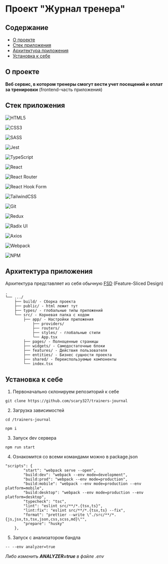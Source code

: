 # Проект "Журнал тренера"

## Содержание

-   [О проекте](#о-проекте)
-   [Стек приложения](#стек-приложения)
-   [Архитектура приложения](#архитектура-приложения)
-   [Установка к себе](#установка-к-себе)

## О проекте

**Веб сервис, в котором тренеры смогут вести учет посещений и оплат за тренировки**
(frontend-часть приложения)

## Стек приложения

![HTML5](https://img.shields.io/badge/html5-%23E34F26.svg?style=for-the-badge&logo=html5&logoColor=white)

![CSS3](https://img.shields.io/badge/css3-%231572B6.svg?style=for-the-badge&logo=css3&logoColor=white)

![SASS](https://img.shields.io/badge/SASS-hotpink.svg?style=for-the-badge&logo=SASS&logoColor=white)

![Jest](https://img.shields.io/badge/-jest-%23C21325?style=for-the-badge&logo=jest&logoColor=white)

![TypeScript](https://img.shields.io/badge/typescript-%23007ACC.svg?style=for-the-badge&logo=typescript&logoColor=white)

![React](https://img.shields.io/badge/react-%2320232a.svg?style=for-the-badge&logo=react&logoColor=%2361DAFB)

![React Router](https://img.shields.io/badge/React_Router-CA4245?style=for-the-badge&logo=react-router&logoColor=white)

![React Hook Form](https://img.shields.io/badge/React%20Hook%20Form-%23EC5990.svg?style=for-the-badge&logo=reacthookform&logoColor=white)

![TailwindCSS](https://img.shields.io/badge/tailwindcss-%2338B2AC.svg?style=for-the-badge&logo=tailwind-css&logoColor=white)

![Git](https://img.shields.io/badge/git-%23F05033.svg?style=for-the-badge&logo=git&logoColor=white)

![Redux](https://img.shields.io/badge/redux-%23593d88.svg?style=for-the-badge&logo=redux&logoColor=white)

![Radix UI](https://img.shields.io/badge/radix%20ui-161618.svg?style=for-the-badge&logo=radix-ui&logoColor=white)

![Axios](https://img.shields.io/badge/Axios-5A29E4.svg?style=for-the-badge&logo=Axios&logoColor=white)

![Webpack](https://img.shields.io/badge/webpack-%238DD6F9.svg?style=for-the-badge&logo=webpack&logoColor=black)

![NPM](https://img.shields.io/badge/NPM-%23CB3837.svg?style=for-the-badge&logo=npm&logoColor=white)

## Архитектура приложения

Архитектура представляет из себя обычную [FSD](https://feature-sliced.design/ru/) (Feature-Sliced Design)

```
.
└── .../
    ├── build/ - Сборка проекта
    ├── public/ - html лежит тут
	├── types/ - глобальные типы приложений
    └── src/ - Корневая папка с кодом
        ├── app/ - Настройки приложения
			├── providers/
			├── routers/
			├── styles/ - глобальные стили
			└── App.tsx
        ├── pages/ - Полноценные страницы
        ├── widgets/ - Самодостаточные блоки
        ├── features/ - Действия пользователя
        ├── entities/ - Бизнес сущности проекта
        ├── shared/ - Переиспользуемые компоненты
        └── index.tsx
```

## Установка к себе

1. Первоначально склонируем репозиторий к себе

```
git clone https://github.com/scary327/trainers-journal
```

2. Загрузка зависимостей

```
cd /trainers-journal

npm i
```

3. Запуск dev сервера

```
npm run start
```

4. Ознакомится со всеми командами можно в package.json

```
"scripts": {
		"start": "webpack serve --open",
		"build:dev": "webpack --env mode=development",
		"build:prod": "webpack --env mode=production",
		"build:mobile": "webpack --env mode=production --env platform=mobile",
		"build:desktop": "webpack --env mode=production --env platform=desktop",
		"typecheck": "tsc",
		"lint": "eslint src/**/*.{tsx,ts}",
		"lint:fix": "eslint src/**/*.{tsx,ts} --fix",
		"format": "prettier --write \"./src/**/*.{js,jsx,ts,tsx,json,css,scss,md}\"",
		"prepare": "husky"
	},
```

5. Запуск с анализатором бандла

```
-- --env analyzer=true
```

_Либо изменить **ANALYZER=true** в файле .env_
